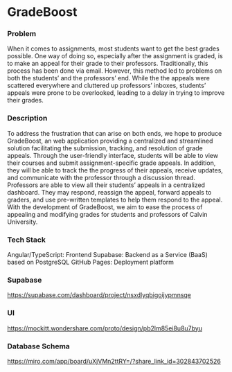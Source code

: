 # GradeBoost
### Problem 
When it comes to assignments, most students want to get the best grades possible. One way of doing so, especially after the assignment is graded, is to make an appeal for their grade to their professors. Traditionally, this process has been done via email. However, this method led to problems on both the students’ and the professors’ end. While the the appeals were scattered everywhere and cluttered up professors’ inboxes, students’ appeals were prone to be overlooked, leading to a delay in trying to improve their grades. 
### Description
To address the frustration that can arise on both ends, we hope to produce GradeBoost, an web application providing a centralized and streamlined solution facilitating the submission, tracking, and resolution of grade appeals. Through the user-friendly interface, students will be able to view their courses and submit assignment-specific grade appeals. In addition, they will be able to track the the progress of their appeals, receive updates, and communicate with the professor through a discussion thread.
Professors are able to view all their students’ appeals in a centralized dashboard. They may respond, reassign the appeal, forward appeals to graders, and use pre-written templates to help them respond to the appeal. With the development of GradeBoost, we aim to ease the process of appealing and modifying grades for students and professors of Calvin University.

### Tech Stack
Angular/TypeScript: Frontend
Supabase: Backend as a Service (BaaS) based on PostgreSQL
GitHub Pages: Deployment platform

### Supabase
https://supabase.com/dashboard/project/nsxdlyqbigoijypmnsqe
### UI
https://mockitt.wondershare.com/proto/design/pb2lm85ei8u8u7byu
### Database Schema
https://miro.com/app/board/uXjVMn2ttRY=/?share_link_id=302843702526


